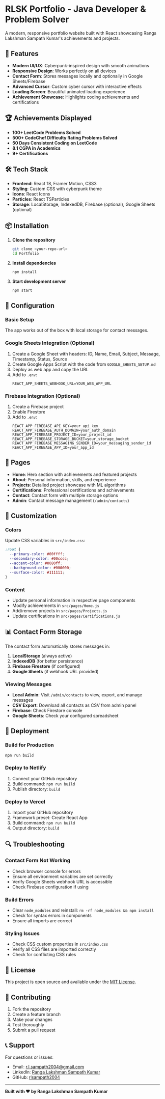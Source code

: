 # RLSK Portfolio - Java Developer & Problem Solver

A modern, responsive portfolio website built with React showcasing Ranga Lakshman Sampath Kumar's achievements and projects.

## 🚀 Features

- **Modern UI/UX**: Cyberpunk-inspired design with smooth animations
- **Responsive Design**: Works perfectly on all devices
- **Contact Form**: Stores messages locally and optionally in Google Sheets/Firebase
- **Advanced Cursor**: Custom cyber cursor with interactive effects
- **Loading Screen**: Beautiful animated loading experience
- **Achievement Showcase**: Highlights coding achievements and certifications

## 🏆 Achievements Displayed

- **100+ LeetCode Problems Solved**
- **500+ CodeChef Difficulty Rating Problems Solved**
- **50 Days Consistent Coding on LeetCode**
- **8.1 CGPA in Academics**
- **9+ Certifications**

## 🛠️ Tech Stack

- **Frontend**: React 18, Framer Motion, CSS3
- **Styling**: Custom CSS with cyberpunk theme
- **Icons**: React Icons
- **Particles**: React TSParticles
- **Storage**: LocalStorage, IndexedDB, Firebase (optional), Google Sheets (optional)

## 📦 Installation

1. **Clone the repository**
   ```bash
   git clone <your-repo-url>
   cd Portfolio
   ```

2. **Install dependencies**
   ```bash
   npm install
   ```

3. **Start development server**
   ```bash
   npm start
   ```

## 🔧 Configuration

### Basic Setup
The app works out of the box with local storage for contact messages.

### Google Sheets Integration (Optional)
1. Create a Google Sheet with headers: ID, Name, Email, Subject, Message, Timestamp, Status, Source
2. Create Google Apps Script with the code from `GOOGLE_SHEETS_SETUP.md`
3. Deploy as web app and copy the URL
4. Add to `.env`:
   ```
   REACT_APP_SHEETS_WEBHOOK_URL=YOUR_WEB_APP_URL
   ```

### Firebase Integration (Optional)
1. Create a Firebase project
2. Enable Firestore
3. Add to `.env`:
   ```
   REACT_APP_FIREBASE_API_KEY=your_api_key
   REACT_APP_FIREBASE_AUTH_DOMAIN=your_auth_domain
   REACT_APP_FIREBASE_PROJECT_ID=your_project_id
   REACT_APP_FIREBASE_STORAGE_BUCKET=your_storage_bucket
   REACT_APP_FIREBASE_MESSAGING_SENDER_ID=your_messaging_sender_id
   REACT_APP_FIREBASE_APP_ID=your_app_id
   ```

## 📱 Pages

- **Home**: Hero section with achievements and featured projects
- **About**: Personal information, skills, and experience
- **Projects**: Detailed project showcase with ML algorithms
- **Certifications**: Professional certifications and achievements
- **Contact**: Contact form with multiple storage options
- **Admin**: Contact message management (`/admin/contacts`)

## 🎨 Customization

### Colors
Update CSS variables in `src/index.css`:
```css
:root {
  --primary-color: #00ffff;
  --secondary-color: #00cccc;
  --accent-color: #0080ff;
  --background-color: #000000;
  --surface-color: #111111;
}
```

### Content
- Update personal information in respective page components
- Modify achievements in `src/pages/Home.js`
- Add/remove projects in `src/pages/Projects.js`
- Update certifications in `src/pages/Certifications.js`

## 📊 Contact Form Storage

The contact form automatically stores messages in:
1. **LocalStorage** (always active)
2. **IndexedDB** (for better persistence)
3. **Firebase Firestore** (if configured)
4. **Google Sheets** (if webhook URL provided)

### Viewing Messages
- **Local Admin**: Visit `/admin/contacts` to view, export, and manage messages
- **CSV Export**: Download all contacts as CSV from admin panel
- **Firebase**: Check Firestore console
- **Google Sheets**: Check your configured spreadsheet

## 🚀 Deployment

### Build for Production
```bash
npm run build
```

### Deploy to Netlify
1. Connect your GitHub repository
2. Build command: `npm run build`
3. Publish directory: `build`

### Deploy to Vercel
1. Import your GitHub repository
2. Framework preset: Create React App
3. Build command: `npm run build`
4. Output directory: `build`

## 🔍 Troubleshooting

### Contact Form Not Working
- Check browser console for errors
- Ensure all environment variables are set correctly
- Verify Google Sheets webhook URL is accessible
- Check Firebase configuration if using

### Build Errors
- Clear `node_modules` and reinstall: `rm -rf node_modules && npm install`
- Check for syntax errors in components
- Ensure all imports are correct

### Styling Issues
- Check CSS custom properties in `src/index.css`
- Verify all CSS files are imported correctly
- Check for conflicting CSS rules

## 📝 License

This project is open source and available under the [MIT License](LICENSE).

## 🤝 Contributing

1. Fork the repository
2. Create a feature branch
3. Make your changes
4. Test thoroughly
5. Submit a pull request

## 📞 Support

For questions or issues:
- Email: r.l.sampath2004@gmail.com
- LinkedIn: [Ranga Lakshman Sampath Kumar](https://www.linkedin.com/in/lakshman-sampath-kumar-ranga-1100b12a5)
- GitHub: [rlsampath2004](https://github.com/rlsampath2004)

---

**Built with ❤️ by Ranga Lakshman Sampath Kumar**